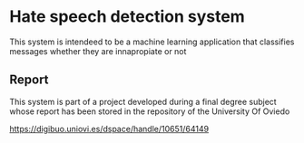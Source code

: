 # Hate speech detection system

This system is intendeed to be a machine learning application that classifies messages whether they are innapropiate or not

## Report

This system is part of a project developed during a final degree subject whose report has been stored in the repository of the University Of Oviedo

https://digibuo.uniovi.es/dspace/handle/10651/64149